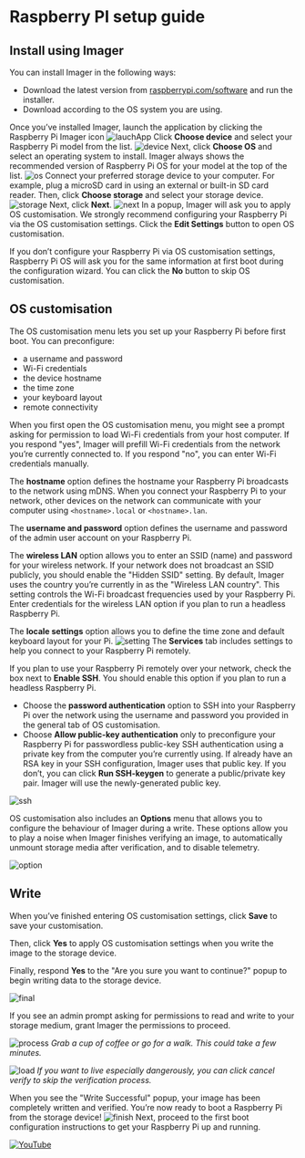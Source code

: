 # Raspberry PI setup guide

## Install using Imager
You can install Imager in the following ways:
- Download the latest version from [raspberrypi.com/software](https://www.raspberrypi.org/downloads/raspbian/)  and run the installer.
- Download according to the OS system you are using.

Once you’ve installed Imager, launch the application by clicking the Raspberry Pi Imager icon
![lauchApp](https://www.raspberrypi.com/documentation/computers/images/imager/welcome.png?hash=a351c2ba01f30809c2921de09be67683)
Click **Choose device** and select your Raspberry Pi model from the list.
![device](https://www.raspberrypi.com/documentation/computers/images/imager/choose-model.png?hash=0543c40612882f917cfc565caa6dc92f)
Next, click **Choose OS** and select an operating system to install. Imager always shows the recommended version of Raspberry Pi OS for your model at the top of the list.
![os](https://www.raspberrypi.com/documentation/computers/images/imager/choose-os.png?hash=9d49bdaf867704b30f177d47e72dc9b8)
Connect your preferred storage device to your computer. For example, plug a microSD card in using an external or built-in SD card reader. Then, click **Choose storage** and select your storage device.
![storage](https://www.raspberrypi.com/documentation/computers/images/imager/choose-storage.png?hash=05e6671a4cac0b1f3781448688f5d692)
Next, click **Next**.
![next](https://www.raspberrypi.com/documentation/computers/images/imager/os-customisation-prompt.png?hash=4df5658cd09684490db4c1f2352255a3)
In a popup, Imager will ask you to apply OS customisation. We strongly recommend configuring your Raspberry Pi via the OS customisation settings. Click the **Edit Settings** button to open OS customisation.

If you don’t configure your Raspberry Pi via OS customisation settings, Raspberry Pi OS will ask you for the same information at first boot during the configuration wizard. You can click the **No** button to skip OS customisation.

## OS customisation
The OS customisation menu lets you set up your Raspberry Pi before first boot. You can preconfigure:
- a username and password
- Wi-Fi credentials
- the device hostname
- the time zone
- your keyboard layout
- remote connectivity

When you first open the OS customisation menu, you might see a prompt asking for permission to load Wi-Fi credentials from your host computer. If you respond "yes", Imager will prefill Wi-Fi credentials from the network you’re currently connected to. If you respond "no", you can enter Wi-Fi credentials manually.

The **hostname** option defines the hostname your Raspberry Pi broadcasts to the network using mDNS. When you connect your Raspberry Pi to your network, other devices on the network can communicate with your computer using `<hostname>.local` or `<hostname>.lan`.

The **username and password** option defines the username and password of the admin user account on your Raspberry Pi.

The **wireless LAN** option allows you to enter an SSID (name) and password for your wireless network. If your network does not broadcast an SSID publicly, you should enable the "Hidden SSID" setting. By default, Imager uses the country you’re currently in as the "Wireless LAN country". This setting controls the Wi-Fi broadcast frequencies used by your Raspberry Pi. Enter credentials for the wireless LAN option if you plan to run a headless Raspberry Pi.

The **locale settings** option allows you to define the time zone and default keyboard layout for your Pi.
![setting](https://www.raspberrypi.com/documentation/computers/images/imager/os-customisation-general.png?hash=6509321c9eebb02e53dd711c12395571)
The **Services** tab includes settings to help you connect to your Raspberry Pi remotely.

If you plan to use your Raspberry Pi remotely over your network, check the box next to **Enable SSH**. You should enable this option if you plan to run a headless Raspberry Pi.
- Choose the **password authentication** option to SSH into your Raspberry Pi over the network using the username and password you provided in the general tab of OS customisation.
- Choose **Allow public-key authentication** only to preconfigure your Raspberry Pi for passwordless public-key SSH authentication using a private key from the computer you’re currently using. If already have an RSA key in your SSH configuration, Imager uses that public key. If you don’t, you can click **Run SSH-keygen** to generate a public/private key pair. Imager will use the newly-generated public key.

![ssh](https://www.raspberrypi.com/documentation/computers/images/imager/os-customisation-services.png?hash=bbc8c0ff2f1eb7207d43180d7694c399)

OS customisation also includes an **Options** menu that allows you to configure the behaviour of Imager during a write. These options allow you to play a noise when Imager finishes verifying an image, to automatically unmount storage media after verification, and to disable telemetry.

![option](https://www.raspberrypi.com/documentation/computers/images/imager/os-customisation-options.png?hash=eda44365c03e4184f09832f46516a41b)

## Write
When you’ve finished entering OS customisation settings, click **Save** to save your customisation.

Then, click **Yes** to apply OS customisation settings when you write the image to the storage device.

Finally, respond **Yes** to the "Are you sure you want to continue?" popup to begin writing data to the storage device.

![final](https://www.raspberrypi.com/documentation/computers/images/imager/are-you-sure.png?hash=5dce4cfcd6622b97ce741b2c168f0a3d)

If you see an admin prompt asking for permissions to read and write to your storage medium, grant Imager the permissions to proceed.

![process](https://www.raspberrypi.com/documentation/computers/images/imager/writing.png?hash=15fc8293a1c6b12fad0436e4d4aaf506)
*Grab a cup of coffee or go for a walk. This could take a few minutes.*

![load](https://www.raspberrypi.com/documentation/computers/images/imager/stop-ask-verify.png?hash=78a0e9f7a1df18d5df3ebe92b073ed97)
*If you want to live especially dangerously, you can click cancel verify to skip the verification process.*

When you see the "Write Successful" popup, your image has been completely written and verified. You’re now ready to boot a Raspberry Pi from the storage device!
![finish](https://www.raspberrypi.com/documentation/computers/images/imager/finished.png?hash=ba5031e958427e07a6c3a727d3b30021)
Next, proceed to the first boot configuration instructions to get your Raspberry Pi up and running.

[![YouTube](http://img.youtube.com/vi/CQtliTJ41ZE/hqdefault.jpg)](https://www.youtube.com/watch?v=CQtliTJ41ZE)
